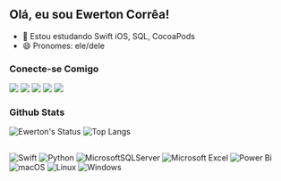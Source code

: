 ## Olá, eu sou Ewerton Corrêa!

- 🌱 Estou estudando Swift iOS, SQL, CocoaPods
- 😄 Pronomes: ele/dele
  
### Conecte-se Comigo
 <div> 
  <a href="https://instagram.com/ewertoncorrea_" target="_blank"><img src="https://img.shields.io/badge/-Instagram-%23E4405F?style=for-the-badge&logo=instagram&logoColor=white" target="_blank"></a>
 	<a href="https://www.twitch.tv/piriquitinzika" target="_blank"><img src="https://img.shields.io/badge/Twitch-9146FF?style=for-the-badge&logo=twitch&logoColor=white" target="_blank"></a> 
  <a href = "mailto:enascimentooo60@gmail.com"><img src="https://img.shields.io/badge/-Gmail-%23333?style=for-the-badge&logo=gmail&logoColor=white" target="_blank"></a>
  <a href="https://www.linkedin.com/in/ewerton-corrêa-575604164" target="_blank"><img src="https://img.shields.io/badge/-LinkedIn-%230077B5?style=for-the-badge&logo=linkedin&logoColor=white" target="_blank"></a>
  <a href="https://steamcommunity.com/id/zikaskins/" target="_blank"><img src="https://img.shields.io/badge/Steam-000000?style=for-the-badge&logo=steam&logoColor=white" target="_blank"></a>   
 
</div>
 
### Github Stats

![Ewerton's Status](https://github-readme-stats.vercel.app/api?username=ewertoncorreaa&show_icons=true)
  ![Top Langs](https://github-readme-stats.vercel.app/api/top-langs/?username=ewertoncorreaa&hide_progress=true)

  ##
  
  ![Swift](https://img.shields.io/badge/swift-F54A2A?style=for-the-badge&logo=swift&logoColor=white)
  ![Python](https://img.shields.io/badge/python-3670A0?style=for-the-badge&logo=python&logoColor=ffdd54)
  ![MicrosoftSQLServer](https://img.shields.io/badge/Microsoft%20SQL%20Server-CC2927?style=for-the-badge&logo=microsoft%20sql%20server&logoColor=white)
  ![Microsoft Excel](https://img.shields.io/badge/Microsoft_Excel-217346?style=for-the-badge&logo=microsoft-excel&logoColor=white)
  ![Power Bi](https://img.shields.io/badge/power_bi-F2C811?style=for-the-badge&logo=powerbi&logoColor=black)
  ![macOS](https://img.shields.io/badge/mac%20os-000000?style=for-the-badge&logo=macos&logoColor=F0F0F0)
  ![Linux](https://img.shields.io/badge/Linux-FCC624?style=for-the-badge&logo=linux&logoColor=black)
  ![Windows](https://img.shields.io/badge/Windows-0078D6?style=for-the-badge&logo=windows&logoColor=white)

